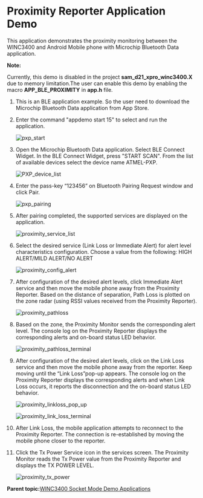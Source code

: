 # Proximity Reporter Application Demo

This application demonstrates the proximity monitoring between the WINC3400 and Android Mobile phone with Microchip Bluetooth Data application.

**Note:**

Currently, this demo is disabled in the project **sam\_d21\_xpro\_winc3400.X** due to memory limitation.The user can enable this demo by enabling the macro **APP\_BLE\_PROXIMITY** in **app.h** file.

1.  This is an BLE application example. So the user need to download the Microchip Bluetooth Data application from App Store.

2.  Enter the command "appdemo start 15" to select and run the application.

    ![pxp_start](GUID-17DEEF02-5E12-4982-9E18-4C72324D405E-low.png)

3.  Open the Microchip Bluetooth Data application. Select BLE Connect Widget. In the BLE Connect Widget, press "START SCAN". From the list of available devices select the device name ATMEL-PXP.

    ![PXP_device_list](GUID-22E29F31-27E6-4CD6-97FC-0210E3895B14-low.png)

4.  Enter the pass-key “123456” on Bluetooth Pairing Request window and click Pair.

    ![pxp_pairing](GUID-BF820EE5-7E70-4B65-B5BE-8C4DF4E511FA-low.png)

5.  After pairing completed, the supported services are displayed on the application.

    ![proximity_service_list](GUID-276C20C7-6AA7-425B-B8FB-9CA0851AF5E7-low.png)

6.  Select the desired service \(Link Loss or Immediate Alert\) for alert level characteristics configuration. Choose a value from the following: HIGH ALERT/MILD ALERT/NO ALERT

    ![proximity_config_alert](GUID-F51DFB29-88E0-4E7C-B603-75E47C3B456E-low.png)

7.  After configuration of the desired alert levels, click Immediate Alert service and then move the mobile phone away from the Proximity Reporter. Based on the distance of separation, Path Loss is plotted on the zone radar \(using RSSI values received from the Proximity Reporter\).

    ![proximity_pathloss](GUID-21367863-F8A0-41CA-B462-1090F98D7B40-low.png)

8.  Based on the zone, the Proximity Monitor sends the corresponding alert level. The console log on the Proximity Reporter displays the corresponding alerts and on-board status LED behavior.

    ![proximity_pathloss_terminal](GUID-B7F64F1D-6DB0-41D1-A83F-FFA598CABA3E-low.png)

9.  After configuration of the desired alert levels, click on the Link Loss service and then move the mobile phone away from the reporter. Keep moving until the “Link Loss”pop-up appears. The console log on the Proximity Reporter displays the corresponding alerts and when Link Loss occurs, it reports the disconnection and the on-board status LED behavior.

    ![proximity_linkloss_pop_up](GUID-F82114C9-474A-4D11-AE12-D49FAFAE75B7-low.png)

    ![proximity_link_loss_terminal](GUID-83593EBA-703F-4D4F-B3D5-E4ADD8F2066E-low.png)

10. After Link Loss, the mobile application attempts to reconnect to the Proximity Reporter. The connection is re-established by moving the mobile phone closer to the reporter.

11. Click the Tx Power Service icon in the services screen. The Proximity Monitor reads the Tx Power value from the Proximity Reporter and displays the TX POWER LEVEL.

    ![proximity_tx_power](GUID-CA31A416-AB55-4542-B80F-A2EFD4A55983-low.png)


**Parent topic:**[WINC3400 Socket Mode Demo Applications](GUID-0F3F81B8-4EC2-400B-BA38-648D7FD12A61.md)

